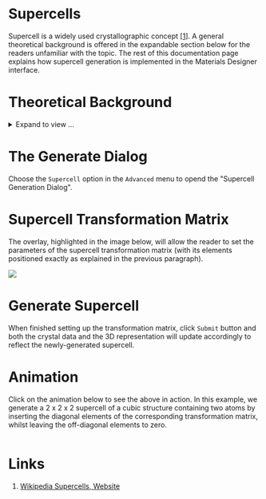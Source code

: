 # Supercells

Supercell is a widely used crystallographic concept [[1](#links)]. A general theoretical background is offered in the expandable section below for the readers unfamiliar with the topic. The rest of this documentation page explains how supercell generation is implemented in the Materials Designer interface.

# Theoretical Background

<details markdown="1">
  <summary>
    Expand to view ...
  </summary>


## What are supercells?

A material has a crystal structure associated with it and the latter is described by a unit cell. There are an infinite number of unit cells U with different shapes and sizes which can describe the same crystal. The supercell S of unit cell U is defined as a cell which describes the same crystal, but has larger volume than cell U [[1](#links)].

### 2D examples

Examples of different supercells for the same underlying 2D cubic crystal are shown in the figure below. The relatively large size of such supercells has to be compared to the smaller surface area of the most basic (primitive) unit cell of this crystal containing just one lattice point, example of which is shown towards the center of the figure. Both diagonal and non-diagonal supercells are included in this picture to reflect the general scope of the supercell definition.

<img src="https://upload.wikimedia.org/wikipedia/commons/b/b0/2d_supercell_example.svg"/>

## Why are supercells useful?

There are many instances where the construction of supercells affords for an easier ascertainment of useful crystal properties and visual symmetric qualities, which could otherwise be difficult to determine by looking at just the initial cell.

### Phonon calculations

There are many occurrences of methods in computational materials science for determining crystal structure properties which rely on small perturbations of the supercells away from their original equilibrium configurations. For example, during phonon calculations by the small displacement method ("frozen phonon"), the frequencies are calculated using the finite force values computed on slightly displaced atoms in a supercell of the original structure.
 
### Conventional vs primitive cells
 
The conventional cells of body-centered (bcc) or face-centered (fcc) cubic crystals, containing two atoms and four atoms respectively, reflect more intuitively the overall symmetry of such systems. The figure below illustrates this for the example of an fcc lattice. In this image, the volume marked in red represents the primitive unit cell, whereas the over-arching cubic conventional supercell exhibits the full face-centred cubic symmetry from which the corresponding crystal structure gets its name:

<img src="/images/TGa4T.png"/>

### Defects

Finally, supercells are also commonly used in computational models of crystal defects, in order to allow for the use of periodic boundary conditions.

## How are supercells defined?

The basis vectors of unit cell U $({\vec {a}},{\vec {b}},{\vec {c}})$  can be transformed to basis vectors of supercell S $({\vec {a}}',{\vec {b}}',{\vec {c}}')$ by way of the following linear transformation:

$$
{\displaystyle {\begin{pmatrix}{\vec {a}}'&{\vec {b}}'&{\vec {c}}'\\\end{pmatrix}}={\begin{pmatrix}{\vec {a}}&{\vec {b}}&{\vec {c}}\\\end{pmatrix}}{\hat {P}}={\begin{pmatrix}{\vec {a}}&{\vec {b}}&{\vec {c}}\\\end{pmatrix}}{\begin{pmatrix}P_{11}&P_{12}&P_{13}\\P_{21}&P_{22}&P_{23}\\P_{31}&P_{32}&P_{33}\\\end{pmatrix}}} 
$$

where ${\hat {P}}$ is the corresponding linear transformation matrix. All items $P_{ij}$ should be integer numbers, and it is furthermore required that $\det({\hat {P}})>1$ (with $\det({\hat {P}})=1$ the transformation preserves the volume of the original unit cell). For example, the matrix

$$
{\displaystyle P_{P\rightarrow I}={\begin{pmatrix}0&1&1\\1&0&1\\1&1&0\\\end{pmatrix}}}
$$

transforms the primitive cell of a body-centered cubic lattice to its fully-symmetric conventional unit cell.
 
Another particular case of the transformation is a diagonal form $P_{i\neq j}=0$ of the matrix. This type of transformation is referred to as diagonal supercell expansion, and can be interpreted as a simple repetition of the initial cell over its crystallographic axes.

</details>

# The Generate Dialog

Choose the `Supercell` option in the `Advanced` menu to opend the "Supercell Generation Dialog". 

# Supercell Transformation Matrix 

The overlay, highlighted in the image below, will allow the reader to set the parameters of the supercell transformation matrix (with its elements positioned exactly as explained in the previous paragraph). 

<img src="/images/generate-supercell.png"/>

# Generate Supercell

When finished setting up the transformation matrix, click `Submit` button and both the crystal data and the 3D representation will update accordingly to reflect the newly-generated supercell.

# Animation

Click on the animation below to see the above in action. In this example, we generate a 2 x 2 x 2 supercell of a cubic structure containing two atoms by inserting the diagonal elements of the corresponding transformation matrix, whilst leaving the off-diagonal elements to zero.

<img data-gifffer="/images/CreateMaterialSupercell.gif" />

# Links

1. [Wikipedia Supercells, Website](https://en.wikipedia.org/wiki/Supercell_(crystal))
